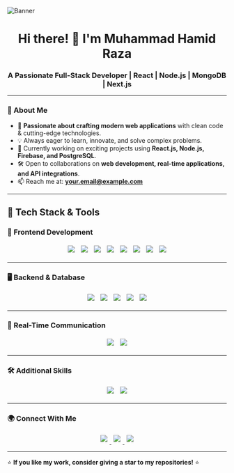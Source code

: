 ![Banner]("./background.png")

<h1 align="center">Hi there! 👋 I'm Muhammad Hamid Raza</h1>
<h3 align="center">A Passionate Full-Stack Developer | React | Node.js | MongoDB | Next.js</h3>

---

### 🚀 About Me
- 🔹 **Passionate about crafting modern web applications** with clean code & cutting-edge technologies.
- 💡 Always eager to learn, innovate, and solve complex problems.
- 💼 Currently working on exciting projects using **React.js, Node.js, Firebase, and PostgreSQL**.
- 🛠️ Open to collaborations on **web development, real-time applications, and API integrations**.
- 📫 Reach me at: **your.email@example.com**

---


## 🚀 Tech Stack & Tools  

### 🎨 Frontend Development  
<p align="center">
  <img style="display: inline-block; margin: 5px;" src="https://img.shields.io/badge/HTML5-%23E34F26.svg?style=for-the-badge&logo=html5&logoColor=white"/>
  <img style="display: inline-block; margin: 5px;" src="https://img.shields.io/badge/CSS3-%231572B6.svg?style=for-the-badge&logo=css3&logoColor=white"/>
  <img style="display: inline-block; margin: 5px;" src="https://img.shields.io/badge/JavaScript-%23F7DF1E.svg?style=for-the-badge&logo=javascript&logoColor=black"/>
  <img style="display: inline-block; margin: 5px;" src="https://img.shields.io/badge/TypeScript-%233178C6.svg?style=for-the-badge&logo=typescript&logoColor=white"/>
  <img style="display: inline-block; margin: 5px;" src="https://img.shields.io/badge/React-%2361DAFB.svg?style=for-the-badge&logo=react&logoColor=black"/>
  <img style="display: inline-block; margin: 5px;" src="https://img.shields.io/badge/Next.js-%23000000.svg?style=for-the-badge&logo=nextdotjs&logoColor=white"/>
  <img style="display: inline-block; margin: 5px;" src="https://img.shields.io/badge/TailwindCSS-%2306B6D4.svg?style=for-the-badge&logo=tailwindcss&logoColor=white"/>
  <img style="display: inline-block; margin: 5px;" src="https://img.shields.io/badge/MaterialUI-%230081CB.svg?style=for-the-badge&logo=mui&logoColor=white"/>
</p>

---

### 🖥️ Backend & Database  
<p align="center">
  <img style="display: inline-block; margin: 5px;" src="https://img.shields.io/badge/Node.js-%23339933.svg?style=for-the-badge&logo=node.js&logoColor=white"/>
  <img style="display: inline-block; margin: 5px;" src="https://img.shields.io/badge/Express.js-%23000000.svg?style=for-the-badge&logo=express&logoColor=white"/>
  <img style="display: inline-block; margin: 5px;" src="https://img.shields.io/badge/MongoDB-%2347A248.svg?style=for-the-badge&logo=mongodb&logoColor=white"/>
  <img style="display: inline-block; margin: 5px;" src="https://img.shields.io/badge/PostgreSQL-%23336791.svg?style=for-the-badge&logo=postgresql&logoColor=white"/>
  <img style="display: inline-block; margin: 5px;" src="https://img.shields.io/badge/Firebase-%23FFCA28.svg?style=for-the-badge&logo=firebase&logoColor=black"/>
</p>

---

### 🔗 Real-Time Communication  
<p align="center">
  <img style="display: inline-block; margin: 5px;" src="https://img.shields.io/badge/Socket.io-%23010101.svg?style=for-the-badge&logo=socket.io&logoColor=white"/>
  <img style="display: inline-block; margin: 5px;" src="https://img.shields.io/badge/WebSockets-%23010101.svg?style=for-the-badge&logo=websocket&logoColor=white"/>
</p>

---

### 🛠️ Additional Skills  
<p align="center">
  <img style="display: inline-block; margin: 5px;" src="https://img.shields.io/badge/Python-%233776AB.svg?style=for-the-badge&logo=python&logoColor=white"/>
  <img style="display: inline-block; margin: 5px;" src="https://img.shields.io/badge/API%20Integration-%23FF5733.svg?style=for-the-badge&logo=api&logoColor=white"/>
</p>

---

### 🌍 Connect With Me  

<p align="center">
  <a href="https://linkedin.com/in/yourprofile">
    <img style="display: inline-block; margin: 5px;" src="https://img.shields.io/badge/LinkedIn-%230A66C2.svg?style=for-the-badge&logo=linkedin&logoColor=white"/>
  </a>
  <a href="https://github.com/yourusername">
    <img style="display: inline-block; margin: 5px;" src="https://img.shields.io/badge/GitHub-%23181717.svg?style=for-the-badge&logo=github&logoColor=white"/>
  </a>
  <a href="https://twitter.com/yourhandle">
    <img style="display: inline-block; margin: 5px;" src="https://img.shields.io/badge/Twitter-%231DA1F2.svg?style=for-the-badge&logo=twitter&logoColor=white"/>
  </a>
</p>

---



⭐ **If you like my work, consider giving a star to my repositories!** ⭐
